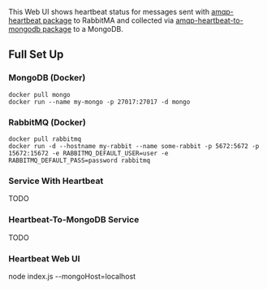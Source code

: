 This Web UI shows heartbeat status for messages sent with 
[amqp-heartbeat package](https://www.npmjs.com/package/amqp-heartbeat) 
to RabbitMA and collected via
[amqp-heartbeat-to-mongodb package](https://www.npmjs.com/package/amqp-heartbeat-to-mongodb)
to a MongoDB.

## Full Set Up

### MongoDB (Docker)

    docker pull mongo
    docker run --name my-mongo -p 27017:27017 -d mongo
	
### RabbitMQ (Docker)

    docker pull rabbitmq
    docker run -d --hostname my-rabbit --name some-rabbit -p 5672:5672 -p 15672:15672 -e RABBITMQ_DEFAULT_USER=user -e RABBITMQ_DEFAULT_PASS=password rabbitmq
    
### Service With Heartbeat

TODO    
    
### Heartbeat-To-MongoDB Service

TODO

### Heartbeat Web UI

   node index.js --mongoHost=localhost 
   